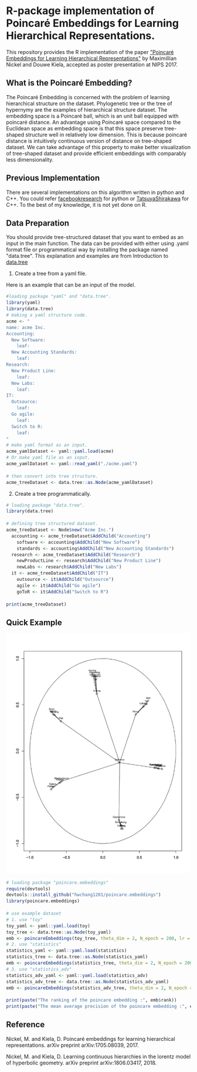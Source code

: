 # R-package implementation of Poincaré Embeddings for Learning Hierarchical Representations.

This repository provides the R implementation of the paper ["Poincaré Embeddings for Learning Hierarchical Representations"](https://papers.nips.cc/paper/7213-poincare-embeddings-for-learning-hierarchical-representations) by Maximillian Nickel and Douwe Kiela, accepted as poster presentation at NIPS 2017.

## What is the Poincaré Embedding?

The Poincaré Embedding is concerned with the problem of learning hierarchical structure on the dataset. Phylogenetic tree or the tree of hypernymy are the examples of hierarchical structure dataset. The embedding space is a Poincaré ball, which is an unit ball equipped with poincaré distance. An advantage using Poincaré space compared to the Euclidean space as embedding space is that this space preserve tree-shaped structure well in relatively low dimension. This is because poincaré distance is intuitively continuous version of distance on tree-shaped dataset. We can take advantage of this property to make better visualization of tree-shaped dataset and provide efficient embeddings with comparably less dimensionality.


## Previous Implementation


There are several implementations on this algorithm written in python and C++. You could refer [facebookresearch](https://github.com/facebookresearch/poincare-embeddings) for python or [TatsuyaShirakawa](https://github.com/TatsuyaShirakawa/poincare-embedding) for C++. To the best of my knowledge,  it is not yet done on R.

## Data Preparation

You should provide tree-structured dataset that you want to embed as an input in the main function. The data can be provided with either using .yaml format file or programmatical way by installing the package named "data.tree". This explanation and examples are from Introduction to [data.tree](https://cran.r-project.org/web/packages/data.tree/vignettes/data.tree.html#trees-in-r)

1. Create a tree from a yaml file.

Here is an example that can be an input of the model.

```r
#loading package "yaml" and "data.tree".
library(yaml)
library(data.tree)
# making a yaml structure code.
acme <- "
name: acme Inc.
Accounting:
  New Software:
    leaf:
  New Accounting Standards:
    leaf:
Research:
  New Product Line:
    leaf:
  New Labs:
    leaf:
IT:
  Outsource:
    leaf:
  Go agile:
    leaf:
  Switch to R:
    leaf:
"
# make yaml format as an input.
acme_yamlDataset <- yaml::yaml.load(acme)
# Or make yaml file as an input.
acme_yamlDataset <- yaml::read_yaml("./acme.yaml")

# then convert into tree structure.
acme_treeDataset <- data.tree::as.Node(acme_yamlDataset)

```

2. Create a tree programmatically.

```r
# loading package "data.tree".
library(data.tree)

# defining tree structured dataset.
acme_treeDataset <- Node$new("Acme Inc.")
  accounting <- acme_treeDataset$AddChild("Accounting")
    software <- accounting$AddChild("New Software")
    standards <- accounting$AddChild("New Accounting Standards")
  research <- acme_treeDataset$AddChild("Research")
    newProductLine <- research$AddChild("New Product Line")
    newLabs <- research$AddChild("New Labs")
  it <- acme_treeDataset$AddChild("IT")
    outsource <- it$AddChild("Outsource")
    agile <- it$AddChild("Go agile")
    goToR <- it$AddChild("Switch to R")

print(acme_treeDataset)
```

## Quick Example

<p align="center">
<img src="/Rplot_statistics.png"><br>
</p>

```r
# loading package "poincare.embeddings"
require(devtools)
devtools::install_github("hwchang1201/poincare.embeddings")
library(poincare.embeddings)

# use example dataset
# 1. use "toy"
toy_yaml <- yaml::yaml.load(toy)
toy_tree <- data.tree::as.Node(toy_yaml)
emb <- poincareEmbeddings(toy_tree, theta_dim = 2, N_epoch = 200, lr = 0.005, n_neg = 10)
# 2. use "statistics"
statistics_yaml <- yaml::yaml.load(statistics)
statistics_tree <- data.tree::as.Node(statistics_yaml)
emb <- poincareEmbeddings(statistics_tree, theta_dim = 2, N_epoch = 200, lr = 0.005, n_neg = 10)
# 3. use "statistics_adv"
statistics_adv_yaml <- yaml::yaml.load(statistics_adv)
statistics_adv_tree <- data.tree::as.Node(statistics_adv_yaml)
emb <- poincareEmbeddings(statistics_adv_tree, theta_dim = 2, N_epoch = 200, lr = 0.005, n_neg = 10)

print(paste("The ranking of the poincare embedding :", emb$rank))
print(paste("The mean average precision of the poincare embedding :", emb$map))
```

## Reference
Nickel, M. and Kiela, D. Poincaré embeddings for learning hierarchical representations. arXiv preprint arXiv:1705.08039, 2017.

Nickel, M. and Kiela, D. Learning continuous hierarchies in the lorentz model of hyperbolic geometry. arXiv preprint arXiv:1806.03417, 2018.

